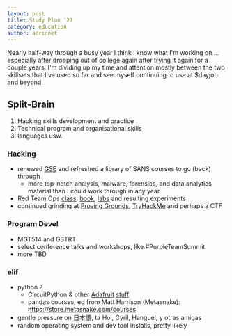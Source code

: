 ```yaml
---
layout: post
title: Study Plan '21
category: education
author: adricnet
---
```


Nearly half-way through a busy year I think I know what I'm working on ... especially after dropping out of college again after trying it again for a couple years.
I'm dividing up my time and attention mostly between the two skillsets that I've used so far and see myself continuing to use at $dayjob and beyond.

## Split-Brain

1. Hacking skills development and practice
1. Technical program and organisational skills
1. languages usw.

### Hacking
* renewed [GSE](https://giac.org/gse) and refreshed a library of SANS courses to go (back) through
  * more top-notch analysis, malware, forensics, and data analytics material than I could work through in any year 
* Red Team Ops [class](https://www.sans.org/cyber-security-courses/red-team-exercises-adversary-emulation/), [book](https://redteam.guide/), [labs](https://www.detectionlab.network/) and resulting experiments
* continued grinding at [Proving Grounds](https://www.offensive-security.com/labs/), [TryHackMe](https://tryhackme.com/) and perhaps a CTF

### Program Devel
* MGT514 and GSTRT
* select conference talks and workshops, like #PurpleTeamSummit
* more TBD

### elif
* python ?
  * CircuitPython & other [Adafruit](https://www.adafruit.com/) [stuff](https://www.adafruit.com/product/4985)
  * pandas courses, eg from Matt Harrison (Metasnake): https://store.metasnake.com/courses
* gentle pressure on 日本語, ta Hol, Cyril, Hanguel, y otras amigas    
* random operating system and dev tool installs, pretty likely
